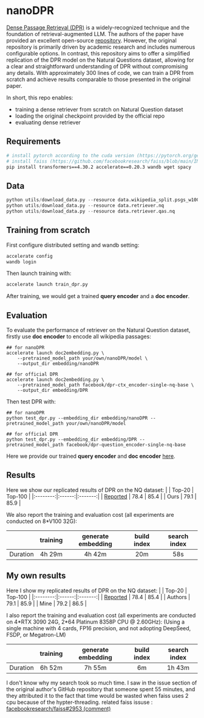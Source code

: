 # nanoDPR
[Dense Passage Retrieval (DPR)](https://arxiv.org/pdf/2004.04906.pdf) is a widely-recognized technique and the foundation of retrieval-augmented LLM. The authors of the paper have provided an excellent open-source [repository](https://github.com/facebookresearch/DPR). However, the original repository is primarily driven by academic research and includes numerous configurable options. In contrast, this repository aims to offer a simplified replication of the DPR model on the Natural Questions dataset, allowing for a clear and straightforward understanding of DPR without compromising any details. With approximately 300 lines of code, we can train a DPR from scratch and achieve results comparable to those presented in the original paper.

In short, this repo enables:
- training a dense retriever from scratch on Natural Question dataset
- loading the original checkpoint provided by the official repo
- evaluating dense retriever

## Requirements
```bash
# install pytorch according to the cuda version (https://pytorch.org/get-started/previous-versions/)
# install faiss (https://github.com/facebookresearch/faiss/blob/main/INSTALL.md)
pip install transformers==4.30.2 accelerate==0.20.3 wandb wget spacy
```

## Data
```python
python utils/download_data.py --resource data.wikipedia_split.psgs_w100
python utils/download_data.py --resource data.retriever.nq
python utils/download_data.py --resource data.retriever.qas.nq
```

## Training from scratch
First configure distributed setting and wandb setting:
```bash
accelerate config
wandb login
```
Then launch training with:
```bash
accelerate launch train_dpr.py
```
After training, we would get a trained **query encoder** and a **doc encoder**. 


## Evaluation
To evaluate the performance of retriever on the Natural Question dataset, firstly use **doc encoder** to encode all wikipedia passages:
```
## for nanoDPR
accelerate launch doc2embedding.py \
    --pretrained_model_path your/own/nanoDPR/model \
    --output_dir embedding/nanoDPR

## for official DPR
accelerate launch doc2embedding.py \
    --pretrained_model_path facebook/dpr-ctx_encoder-single-nq-base \
    --output_dir embedding/DPR
```
Then test DPR with:
```
## for nanoDPR
python test_dpr.py --embedding_dir embedding/nanoDPR --pretrained_model_path your/own/nanoDPR/model

## for official DPR
python test_dpr.py --embedding_dir embedding/DPR --pretrained_model_path facebook/dpr-question_encoder-single-nq-base
```
Here we provide our trained **query encoder** and **doc encoder** [here](https://drive.google.com/drive/folders/1-6ZdaaxU1eaBacKdSwaQBhllCaea7lEC?usp=share_link).

## Results
Here we show our replicated results of DPR on the NQ dataset:
|          | Top-20 | Top-100 |
|:--------:|:------:|:-------:|
| [Reported](https://arxiv.org/pdf/2004.04906.pdf) |  78.4  |   85.4  |
|   Ours   |  79.1  |   85.9  |

We also report the training and evaluation cost (all experiments are conducted on 8*V100 32G):

|          | training | generate embedding |   build index  | search index |
|:--------:|:--------:|:------------------:|:--------------:|:------------:|
| Duration |  4h 29m  |      4h 42m        |       20m      |      58s     |

## My own results
Here I show my replicated results of DPR on the NQ dataset:
|          | Top-20 | Top-100 |
|:--------:|:------:|:-------:|
| [Reported](https://arxiv.org/pdf/2004.04906.pdf) |  78.4  |   85.4  |
|  Authors |  79.1  |   85.9  |
|   Mine   |  79.2  |   86.5  |

I also report the training and evaluation cost (all experiments are conducted on 4*RTX 3090 24G, 2\*64 Platinum 8358P CPU @ 2.60GHz):
(Using a single machine with 4 cards, FP16 precision, and not adopting DeepSeed, FSDP, or Megatron-LM)

|          | training | generate embedding |   build index  | search index |
|:--------:|:--------:|:------------------:|:--------------:|:------------:|
| Duration |  6h 52m  |      7h 55m        |       6m       |    1h 43m    |

I don't know why my search took so much time. I saw in the issue section of the original author's GitHub repository that someone spent 55 minutes, and they attributed it to the fact that time would be wasted when faiss uses 2 cpu because of the hypter-threading.
related faiss issuse : [facebookresearch/faiss#2953 (comment)](https://github.com/facebookresearch/faiss/issues/2953#issue-1804547006)
